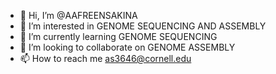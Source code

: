 - 👋 Hi, I’m @AAFREENSAKINA
- 👀 I’m interested in GENOME SEQUENCING AND ASSEMBLY
- 🌱 I’m currently learning GENOME SEQUENCING
- 💞️ I’m looking to collaborate on GENOME ASSEMBLY
- 📫 How to reach me as3646@cornell.edu

<!---
AAFREENSAKINA/AAFREENSAKINA is a ✨ special ✨ repository because its `README.md` (this file) appears on your GitHub profile.
You can click the Preview link to take a look at your changes.
--->
